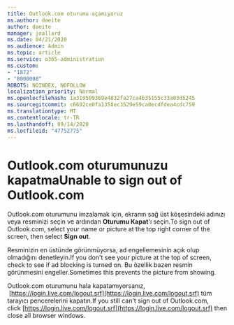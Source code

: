 ```yaml
---
title: Outlook.com oturumu açamıyoruz
ms.author: daeite
author: daeite
manager: joallard
ms.date: 04/21/2020
ms.audience: Admin
ms.topic: article
ms.service: o365-administration
ms.custom:
- "1872"
- "8000008"
ROBOTS: NOINDEX, NOFOLLOW
localization_priority: Normal
ms.openlocfilehash: 1a319509369e4832fa27ca4b35155c33a03d5245
ms.sourcegitcommit: c6692ce0fa1358ec3529e59ca0ecdfdea4cdc759
ms.translationtype: MT
ms.contentlocale: tr-TR
ms.lasthandoff: 09/14/2020
ms.locfileid: "47752775"
---
```

# <a name="unable-to-sign-out-of-outlookcom"></a><span data-ttu-id="ad5f5-102">Outlook.com oturumunuzu kapatma</span><span class="sxs-lookup"><span data-stu-id="ad5f5-102">Unable to sign out of Outlook.com</span></span>

<span data-ttu-id="ad5f5-103">Outlook.com oturumunu imzalamak için, ekranın sağ üst köşesindeki adınızı veya resminizi seçin ve ardından **Oturumu Kapat**'ı seçin.</span><span class="sxs-lookup"><span data-stu-id="ad5f5-103">To sign out of Outlook.com, select your name or picture at the top right corner of the screen, then select **Sign out**.</span></span>

<span data-ttu-id="ad5f5-104">Resminizin en üstünde görünmüyorsa, ad engellemesinin açık olup olmadığını denetleyin.</span><span class="sxs-lookup"><span data-stu-id="ad5f5-104">If you don't see your picture at the top of screen, check to see if ad blocking is turned on.</span></span> <span data-ttu-id="ad5f5-105">Bu özellik bazen resmin görünmesini engeller.</span><span class="sxs-lookup"><span data-stu-id="ad5f5-105">Sometimes this prevents the picture from showing.</span></span>

<span data-ttu-id="ad5f5-106">Outlook.com oturumunu hala kapatamıyorsanız,  [https://login.live.com/logout.srf](https://login.live.com/logout.srf) tüm tarayıcı pencerelerini kapatın.</span><span class="sxs-lookup"><span data-stu-id="ad5f5-106">If you still can't sign out of Outlook.com, click [https://login.live.com/logout.srf](https://login.live.com/logout.srf) then close all browser windows.</span></span>
